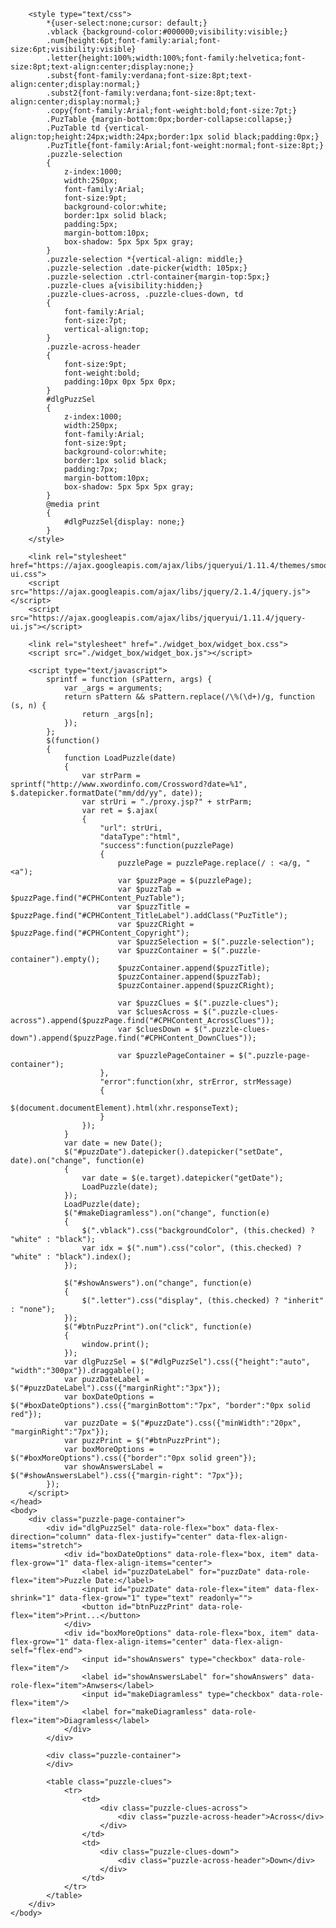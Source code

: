 <!DOCTYPE html>
<html>
	<head>
		<title>New York Times Daily Crossword</title>
		<meta name="GENERATOR" content="Microsoft Visual Studio .NET 7.1">
		<meta name="vs_targetSchema" content="http://schemas.microsoft.com/intellisense/ie5">
		<meta http-equiv="X-UA-Compatible" content="IE=edge">
		<meta name="viewport" content="initial-scale=1">

		<style type="text/css">
			*{user-select:none;cursor: default;}
			.vblack {background-color:#000000;visibility:visible;}
			.num{height:6pt;font-family:arial;font-size:6pt;visibility:visible}
			.letter{height:100%;width:100%;font-family:helvetica;font-size:8pt;text-align:center;display:none;}
			.subst{font-family:verdana;font-size:8pt;text-align:center;display:normal;}
			.subst2{font-family:verdana;font-size:8pt;text-align:center;display:normal;}
			.copy{font-family:Arial;font-weight:bold;font-size:7pt;}
			.PuzTable {margin-bottom:0px;border-collapse:collapse;}
			.PuzTable td {vertical-align:top;height:24px;width:24px;border:1px solid black;padding:0px;}
			.PuzTitle{font-family:Arial;font-weight:normal;font-size:8pt;}
			.puzzle-selection
			{
				z-index:1000;
				width:250px;
				font-family:Arial;
				font-size:9pt;
				background-color:white;
				border:1px solid black;
				padding:5px;
				margin-bottom:10px;
				box-shadow: 5px 5px 5px gray;
			}
			.puzzle-selection *{vertical-align: middle;}
			.puzzle-selection .date-picker{width: 105px;}
			.puzzle-selection .ctrl-container{margin-top:5px;}
			.puzzle-clues a{visibility:hidden;}
			.puzzle-clues-across, .puzzle-clues-down, td
			{
				font-family:Arial;
				font-size:7pt;
				vertical-align:top;
			}
			.puzzle-across-header
			{
				font-size:9pt;
				font-weight:bold;
				padding:10px 0px 5px 0px;
			}
			#dlgPuzzSel
			{
				z-index:1000;
				width:250px;
				font-family:Arial;
				font-size:9pt;
				background-color:white;
				border:1px solid black;
				padding:7px;
				margin-bottom:10px;
				box-shadow: 5px 5px 5px gray;
			}
			@media print
			{
				#dlgPuzzSel{display: none;}
			}
		</style>

		<link rel="stylesheet" href="https://ajax.googleapis.com/ajax/libs/jqueryui/1.11.4/themes/smoothness/jquery-ui.css">
		<script src="https://ajax.googleapis.com/ajax/libs/jquery/2.1.4/jquery.js"></script>
		<script src="https://ajax.googleapis.com/ajax/libs/jqueryui/1.11.4/jquery-ui.js"></script>

		<link rel="stylesheet" href="./widget_box/widget_box.css">
		<script src="./widget_box/widget_box.js"></script>

		<script type="text/javascript">
			sprintf = function (sPattern, args) {
				var _args = arguments;
				return sPattern && sPattern.replace(/\%(\d+)/g, function (s, n) {
					return _args[n];
				});
			};
			$(function()
			{
				function LoadPuzzle(date)
				{
					var strParm = sprintf("http://www.xwordinfo.com/Crossword?date=%1", $.datepicker.formatDate("mm/dd/yy", date));
					var strUri = "./proxy.jsp?" + strParm;
					var ret = $.ajax(
					{
						"url": strUri,
						"dataType":"html",
						"success":function(puzzlePage)
						{
							puzzlePage = puzzlePage.replace(/ : <a/g, "<a");
							var $puzzPage = $(puzzlePage);
							var $puzzTab = $puzzPage.find("#CPHContent_PuzTable");
							var $puzzTitle = $puzzPage.find("#CPHContent_TitleLabel").addClass("PuzTitle");
							var $puzzCRight = $puzzPage.find("#CPHContent_Copyright");
							var $puzzSelection = $(".puzzle-selection");
							var $puzzContainer = $(".puzzle-container").empty();
							$puzzContainer.append($puzzTitle);
							$puzzContainer.append($puzzTab);
							$puzzContainer.append($puzzCRight);
							
							var $puzzClues = $(".puzzle-clues");
							var $cluesAcross = $(".puzzle-clues-across").append($puzzPage.find("#CPHContent_AcrossClues"));
							var $cluesDown = $(".puzzle-clues-down").append($puzzPage.find("#CPHContent_DownClues"));
						
							var $puzzlePageContainer = $(".puzzle-page-container");
						},
						"error":function(xhr, strError, strMessage)
						{
							$(document.documentElement).html(xhr.responseText);
						}
					});
				}
				var date = new Date();
				$("#puzzDate").datepicker().datepicker("setDate", date).on("change", function(e)
				{
					var date = $(e.target).datepicker("getDate");
					LoadPuzzle(date);
				});
				LoadPuzzle(date);
				$("#makeDiagramless").on("change", function(e)
				{
					$(".vblack").css("backgroundColor", (this.checked) ? "white" : "black");
					var idx = $(".num").css("color", (this.checked) ? "white" : "black").index();
				});
				
				$("#showAnswers").on("change", function(e)
				{
					$(".letter").css("display", (this.checked) ? "inherit" : "none");
				});
				$("#btnPuzzPrint").on("click", function(e)
				{
					window.print();
				});
				var dlgPuzzSel = $("#dlgPuzzSel").css({"height":"auto", "width":"300px"}).draggable();
				var puzzDateLabel = $("#puzzDateLabel").css({"marginRight":"3px"});
				var boxDateOptions = $("#boxDateOptions").css({"marginBottom":"7px", "border":"0px solid red"});
				var puzzDate = $("#puzzDate").css({"minWidth":"20px", "marginRight":"7px"});
				var puzzPrint = $("#btnPuzzPrint");
				var boxMoreOptions = $("#boxMoreOptions").css({"border":"0px solid green"});
				var showAnswersLabel = $("#showAnswersLabel").css({"margin-right": "7px"});
			});
		</script>
	</head>
	<body>
		<div class="puzzle-page-container">
			<div id="dlgPuzzSel" data-role-flex="box" data-flex-direction="column" data-flex-justify="center" data-flex-align-items="stretch">
				<div id="boxDateOptions" data-role-flex="box, item" data-flex-grow="1" data-flex-align-items="center">
					<label id="puzzDateLabel" for="puzzDate" data-role-flex="item">Puzzle Date:</label>
					<input id="puzzDate" data-role-flex="item" data-flex-shrink="1" data-flex-grow="1" type="text" readonly="">
					<button id="btnPuzzPrint" data-role-flex="item">Print...</button>
				</div>
				<div id="boxMoreOptions" data-role-flex="box, item" data-flex-grow="1" data-flex-align-items="center" data-flex-align-self="flex-end">
					<input id="showAnswers" type="checkbox" data-role-flex="item"/>
					<label id="showAnswersLabel" for="showAnswers" data-role-flex="item">Anwsers</label>
					<input id="makeDiagramless" type="checkbox" data-role-flex="item"/>
					<label for="makeDiagramless" data-role-flex="item">Diagramless</label>
				</div>
			</div>

			<div class="puzzle-container">
			</div>

			<table class="puzzle-clues">
				<tr>
					<td>
						<div class="puzzle-clues-across">
							<div class="puzzle-across-header">Across</div>
						</div>
					</td>
					<td>
						<div class="puzzle-clues-down">
							<div class="puzzle-across-header">Down</div>
						</div>
					</td>
				</tr>
			</table>
		</div>
	</body>
</html>

